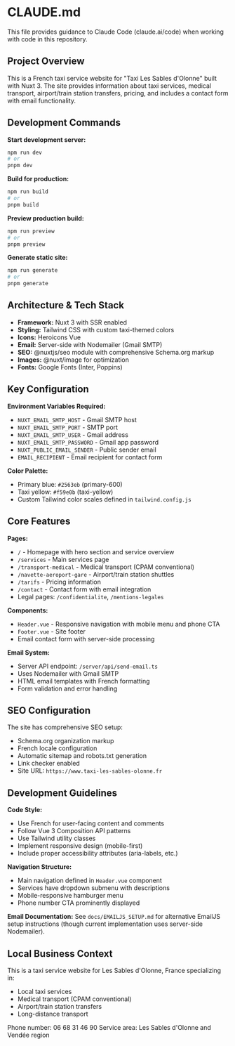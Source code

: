 # CLAUDE.md

This file provides guidance to Claude Code (claude.ai/code) when working with code in this repository.

## Project Overview

This is a French taxi service website for "Taxi Les Sables d'Olonne" built with Nuxt 3. The site provides information about taxi services, medical transport, airport/train station transfers, pricing, and includes a contact form with email functionality.

## Development Commands

**Start development server:**

```bash
npm run dev
# or
pnpm dev
```

**Build for production:**

```bash
npm run build
# or
pnpm build
```

**Preview production build:**

```bash
npm run preview
# or
pnpm preview
```

**Generate static site:**

```bash
npm run generate
# or
pnpm generate
```

## Architecture & Tech Stack

- **Framework:** Nuxt 3 with SSR enabled
- **Styling:** Tailwind CSS with custom taxi-themed colors
- **Icons:** Heroicons Vue
- **Email:** Server-side with Nodemailer (Gmail SMTP)
- **SEO:** @nuxtjs/seo module with comprehensive Schema.org markup
- **Images:** @nuxt/image for optimization
- **Fonts:** Google Fonts (Inter, Poppins)

## Key Configuration

**Environment Variables Required:**

- `NUXT_EMAIL_SMTP_HOST` - Gmail SMTP host
- `NUXT_EMAIL_SMTP_PORT` - SMTP port
- `NUXT_EMAIL_SMTP_USER` - Gmail address
- `NUXT_EMAIL_SMTP_PASSWORD` - Gmail app password
- `NUXT_PUBLIC_EMAIL_SENDER` - Public sender email
- `EMAIL_RECIPIENT` - Email recipient for contact form

**Color Palette:**

- Primary blue: `#2563eb` (primary-600)
- Taxi yellow: `#f59e0b` (taxi-yellow)
- Custom Tailwind color scales defined in `tailwind.config.js`

## Core Features

**Pages:**

- `/` - Homepage with hero section and service overview
- `/services` - Main services page
- `/transport-medical` - Medical transport (CPAM conventional)
- `/navette-aeroport-gare` - Airport/train station shuttles
- `/tarifs` - Pricing information
- `/contact` - Contact form with email integration
- Legal pages: `/confidentialite`, `/mentions-legales`

**Components:**

- `Header.vue` - Responsive navigation with mobile menu and phone CTA
- `Footer.vue` - Site footer
- Email contact form with server-side processing

**Email System:**

- Server API endpoint: `/server/api/send-email.ts`
- Uses Nodemailer with Gmail SMTP
- HTML email templates with French formatting
- Form validation and error handling

## SEO Configuration

The site has comprehensive SEO setup:

- Schema.org organization markup
- French locale configuration
- Automatic sitemap and robots.txt generation
- Link checker enabled
- Site URL: `https://www.taxi-les-sables-olonne.fr`

## Development Guidelines

**Code Style:**

- Use French for user-facing content and comments
- Follow Vue 3 Composition API patterns
- Use Tailwind utility classes
- Implement responsive design (mobile-first)
- Include proper accessibility attributes (aria-labels, etc.)

**Navigation Structure:**

- Main navigation defined in `Header.vue` component
- Services have dropdown submenu with descriptions
- Mobile-responsive hamburger menu
- Phone number CTA prominently displayed

**Email Documentation:**
See `docs/EMAILJS_SETUP.md` for alternative EmailJS setup instructions (though current implementation uses server-side Nodemailer).

## Local Business Context

This is a taxi service website for Les Sables d'Olonne, France specializing in:

- Local taxi services
- Medical transport (CPAM conventional)
- Airport/train station transfers
- Long-distance transport

Phone number: 06 68 31 46 90
Service area: Les Sables d'Olonne and Vendée region
